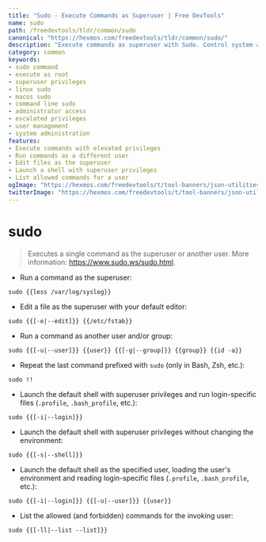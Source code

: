 ```yaml
---
title: "Sudo - Execute Commands as Superuser | Free DevTools"
name: sudo
path: /freedevtools/tldr/common/sudo
canonical: "https://hexmos.com/freedevtools/tldr/common/sudo/"
description: "Execute commands as superuser with Sudo. Control system access and perform administrative tasks. Free online tool, no registration required."
category: common
keywords:
- sudo command
- execute as root
- superuser privileges
- linux sudo
- macos sudo
- command line sudo
- administrator access
- escalated privileges
- user management
- system administration
features:
- Execute commands with elevated privileges
- Run commands as a different user
- Edit files as the superuser
- Launch a shell with superuser privileges
- List allowed commands for a user
ogImage: "https://hexmos.com/freedevtools/t/tool-banners/json-utilities-banner.png"
twitterImage: "https://hexmos.com/freedevtools/t/tool-banners/json-utilities-banner.png"
---
```


# sudo

> Executes a single command as the superuser or another user.
> More information: <https://www.sudo.ws/sudo.html>.

- Run a command as the superuser:

`sudo {{less /var/log/syslog}}`

- Edit a file as the superuser with your default editor:

`sudo {{[-e|--edit]}} {{/etc/fstab}}`

- Run a command as another user and/or group:

`sudo {{[-u|--user]}} {{user}} {{[-g|--group]}} {{group}} {{id -a}}`

- Repeat the last command prefixed with `sudo` (only in Bash, Zsh, etc.):

`sudo !!`

- Launch the default shell with superuser privileges and run login-specific files (`.profile`, `.bash_profile`, etc.):

`sudo {{[-i|--login]}}`

- Launch the default shell with superuser privileges without changing the environment:

`sudo {{[-s|--shell]}}`

- Launch the default shell as the specified user, loading the user's environment and reading login-specific files (`.profile`, `.bash_profile`, etc.):

`sudo {{[-i|--login]}} {{[-u|--user]}} {{user}}`

- List the allowed (and forbidden) commands for the invoking user:

`sudo {{[-ll|--list --list]}}`
